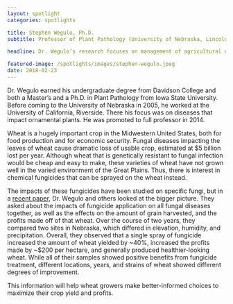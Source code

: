 ```yaml
---
layout: spotlight
categories: spotlights

title: Stephen Wegulo, Ph.D.
subtitle: Professor of Plant Pathology (University of Nebraska, Lincoln)

headline: Dr. Wegulo’s research focuses on management of agricultural diseases, with a particular focus on wheat.

featured-image: /spotlights/images/stephen-wegulo.jpeg
date: 2018-02-23
---
```


Dr. Wegulo earned his undergraduate degree from Davidson College and both a Master’s and a Ph.D. in Plant Pathology from Iowa State University. Before coming to the University of Nebraska in 2005, he worked at the University of California, Riverside. There his focus was on diseases that impact ornamental plants. He was promoted to full professor in 2014.

Wheat is a hugely important crop in the Midwestern United States, both for food production and for economic security. Fungal diseases impacting the leaves of wheat cause dramatic loss of usable crop, estimated at $5 billion lost per year. Although wheat that is genetically resistant to fungal infection would be cheap and easy to make, these varieties of wheat have not grown well in the varied environment of the Great Plains. Thus, there is interest in chemical fungicides that can be sprayed on the wheat instead.

The impacts of these fungicides have been studied on specific fungi, but in a <a class="light-bg" href="https://doi.org/10.2134/agronj2017.07.0383" target="_blank" rel="noopener noreferrer">recent paper</a>, Dr. Wegulo and others looked at the bigger picture. They asked about the impacts of fungicide application on all fungal diseases together, as well as the effects on the amount of grain harvested, and the profits made off of that wheat. Over the course of two years, they compared two sites in Nebraska, which differed in elevation, humidity, and precipitation. Overall, they observed that a single spray of fungicide increased the amount of wheat yielded by ~40%, increased the profits made by ~$200 per hectare, and generally produced healthier-looking wheat. While all of their samples showed positive benefits from fungicide treatment, different locations, years, and strains of wheat showed different degrees of improvement.

This information will help wheat growers make better-informed choices to maximize their crop yield and profits.
